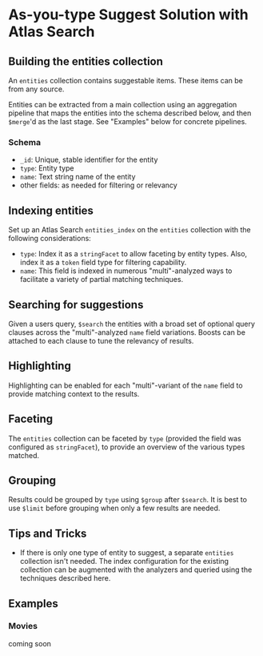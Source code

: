 # As-you-type Suggest Solution with Atlas Search

## Building the entities collection

An `entities` collection contains suggestable items. These items can be from any source.

Entities can be extracted from a main collection using an aggregation pipeline that maps the entities into the schema described below, and then `$merge`'d as the last stage. See "Examples" below for concrete pipelines.

### Schema

* `_id`: Unique, stable identifier for the entity
* `type`: Entity type
* `name`: Text string name of the entity
* other fields: as needed for filtering or relevancy

## Indexing entities

Set up an Atlas Search `entities_index` on the `entities` collection with the following considerations:

* `type`: Index it as a `stringFacet` to allow faceting by entity types. Also, index it as a `token` field type for filtering capability.
* `name`: This field is indexed in numerous "multi"-analyzed ways to facilitate a variety of partial matching techniques. 

## Searching for suggestions

Given a users query, `$search` the entities with a broad set of optional query clauses across the "multi"-analyzed `name` field variations. Boosts can be attached to each clause to tune the relevancy of results.

## Highlighting

Highlighting can be enabled for each "multi"-variant of the `name` field to provide matching context to the results.

## Faceting

The `entities` collection can be faceted by `type` (provided the field was configured as `stringFacet`), to provide an overview of the various types matched.

## Grouping

Results could be grouped by `type` using `$group` after `$search`. It is best to use `$limit` before grouping when only a few results are needed.

## Tips and Tricks

* If there is only one type of entity to suggest, a separate `entities` collection isn't needed. The index configuration for
the existing collection can be augmented with the analyzers and queried using the techniques described here.

## Examples

### Movies

   coming soon